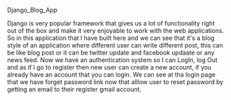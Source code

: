 Django_Blog_App

Django is very popular framework that gives us a lot of functionality right out of the box and make it very enjoyable to work with the web applications. So in this application that I have built here and we can see that it's a blog style of an application where different user can write different post, this can be like blog post or it can be twitter update and facebook updaate or any news feed. Now we have an authentication system so I can LogIn, log Out and as if I go to register then new user can create a new account, if you already have an account that you can login. We can see at tha login page that we have forget password link now that alllow user to reset password by getting an email to their register gmail account.

